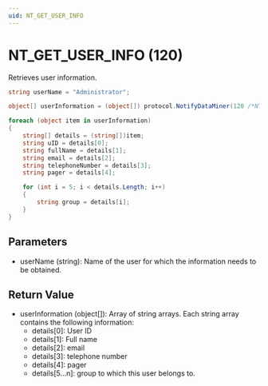 ```yaml
---
uid: NT_GET_USER_INFO
---
```


# NT_GET_USER_INFO (120)

Retrieves user information.

```csharp
string userName = "Administrator";

object[] userInformation = (object[]) protocol.NotifyDataMiner(120 /*NT_GET_USER_INFO*/, userName, null);

foreach (object item in userInformation)
{
    string[] details = (string[])item;
    string uID = details[0];
    string fullName = details[1];
    string email = details[2];
    string telephoneNumber = details[3];
    string pager = details[4];

    for (int i = 5; i < details.Length; i++)
    {
        string group = details[i];
    }
}
```

## Parameters

- userName (string): Name of the user for which the information needs to be obtained.

## Return Value

- userInformation (object[]): Array of string arrays. Each string array contains the following information:
  - details[0]: User ID
  - details[1]: Full name
  - details[2]: email
  - details[3]: telephone number
  - details[4]: pager
  - details[5…n]: group to which this user belongs to.
